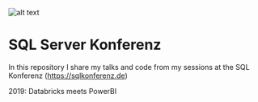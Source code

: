 ![alt text](https://sqlkonferenz.de/assets/images/content/default/PASS-og-image.jpg)

# SQL Server Konferenz

In this repository I share my talks and code from my sessions at the SQL Konferenz (https://sqlkonferenz.de)

2019: Databricks meets PowerBI
